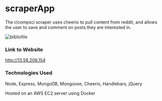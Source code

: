 # scraperApp

The r/compsci scraper uses cheerio to pull content from reddit, and allows the user to save and comment on posts they are interested in.

![bibliofile](https://libby.tech/images/learncs.png)


### Link to Website
http://13.58.208.154

### Technologies Used
Node, Express, MongoDB, Mongoose, Cheerio, Handlebars, jQuery

Hosted on an AWS EC2 server using Docker


